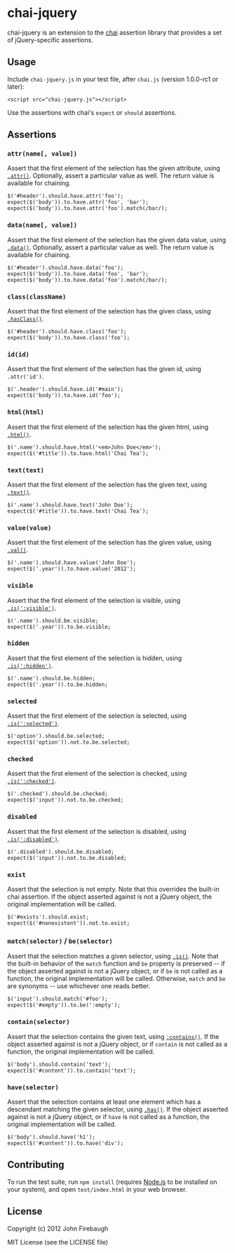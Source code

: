# chai-jquery

chai-jquery is an extension to the [chai](http://chaijs.com/) assertion library that
provides a set of jQuery-specific assertions.

## Usage

Include `chai-jquery.js` in your test file, after `chai.js` (version 1.0.0-rc1 or later):

    <script src="chai-jquery.js"></script>

Use the assertions with chai's `expect` or `should` assertions.

## Assertions

### `attr(name[, value])`
Assert that the first element of the selection has the given attribute, using [`.attr()`](http://api.jquery.com/attr/).
Optionally, assert a particular value as well. The return value is available for chaining.

    $('#header').should.have.attr('foo');
    expect($('body')).to.have.attr('foo', 'bar');
    expect($('body')).to.have.attr('foo').match(/bar/);

### `data(name[, value])`
Assert that the first element of the selection has the given data value, using [`.data()`](http://api.jquery.com/data/).
Optionally, assert a particular value as well. The return value is available for chaining.

    $('#header').should.have.data('foo');
    expect($('body')).to.have.data('foo', 'bar');
    expect($('body')).to.have.data('foo').match(/bar/);

### `class(className)`
Assert that the first element of the selection has the given class, using [`.hasClass()`](http://api.jquery.com/hasClass/).

    $('#header').should.have.class('foo');
    expect($('body')).to.have.class('foo');

### `id(id)`
Assert that the first element of the selection has the given id, using `.attr('id')`.

    $('.header').should.have.id('#main');
    expect($('body')).to.have.id('foo');

### `html(html)`
Assert that the first element of the selection has the given html, using [`.html()`](http://api.jquery.com/html/).

    $('.name').should.have.html('<em>John Doe</em>');
    expect($('#title')).to.have.html('Chai Tea');

### `text(text)`
Assert that the first element of the selection has the given text, using [`.text()`](http://api.jquery.com/text/).

    $('.name').should.have.text('John Doe');
    expect($('#title')).to.have.text('Chai Tea');

### `value(value)`
Assert that the first element of the selection has the given value, using [`.val()`](http://api.jquery.com/val/).

    $('.name').should.have.value('John Doe');
    expect($('.year')).to.have.value('2012');

### `visible`
Assert that the first element of the selection is visible, using [`.is(':visible')`](http://api.jquery.com/:visible/).

    $('.name').should.be.visible;
    expect($('.year')).to.be.visible;

### `hidden`
Assert that the first element of the selection is hidden, using [`.is(':hidden')`](http://api.jquery.com/:hidden/).

    $('.name').should.be.hidden;
    expect($('.year')).to.be.hidden;

### `selected`
Assert that the first element of the selection is selected, using [`.is(':selected')`](http://api.jquery.com/:selected/).

    $('option').should.be.selected;
    expect($('option')).not.to.be.selected;

### `checked`
Assert that the first element of the selection is checked, using [`.is(':checked')`](http://api.jquery.com/:checked/).

    $('.checked').should.be.checked;
    expect($('input')).not.to.be.checked;

### `disabled`
Assert that the first element of the selection is disabled, using [`.is(':disabled')`](http://api.jquery.com/:disabled/).

    $('.disabled').should.be.disabled;
    expect($('input')).not.to.be.disabled;

### `exist`
Assert that the selection is not empty. Note that this overrides the built-in chai assertion. If the object asserted
against is not a jQuery object, the original implementation will be called.

    $('#exists').should.exist;
    expect($('#nonexistent')).not.to.exist;

### `match(selector)` / `be(selector)`
Assert that the selection matches a given selector, using [`.is()`](http://api.jquery.com/is/). Note that the
built-in behavior of the `match` function and `be` property is preserved -- if the object asserted against is
not a jQuery object, or if `be` is not called as a function, the original implementation will be called. Otherwise,
`match` and `be` are synonyms -- use whichever one reads better.

    $('input').should.match('#foo');
    expect($('#empty')).to.be(':empty');

### `contain(selector)`
Assert that the selection contains the given text, using [`:contains()`](http://api.jquery.com/contains-selector/).
If the object asserted against is not a jQuery object, or if `contain` is not called as a function, the original
implementation will be called.

    $('body').should.contain('text');
    expect($('#content')).to.contain('text');

### `have(selector)`
Assert that the selection contains at least one element which has a descendant matching the given selector,
using [`.has()`](http://api.jquery.com/has/). If the object asserted against is not a jQuery object, or if `have`
is not called as a function, the original implementation will be called.

    $('body').should.have('h1');
    expect($('#content')).to.have('div');

## Contributing

To run the test suite, run `npm install` (requires
[Node.js](http://nodejs.org/) to be installed on your system), and open
`test/index.html` in your web browser.

## License

Copyright (c) 2012 John Firebaugh

MIT License (see the LICENSE file)
